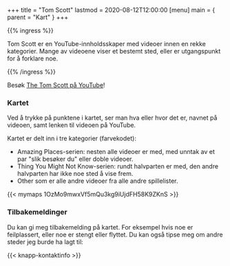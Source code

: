 +++
title = "Tom Scott"
lastmod = 2020-08-12T12:00:00
[menu]
main = { parent = "Kart" }
+++

{{% ingress %}}

Tom Scott er en YouTube-innholdsskaper med videoer innen en rekke kategorier. Mange av 
videoene viser et bestemt sted, eller er utgangspunkt for å forklare noe.

{{% /ingress %}}  

Besøk [The Tom Scott på YouTube](https://youtube.com/TomScottGo)!

### Kartet

Ved å trykke på punktene i kartet, ser man hva eller hvor det er, navnet på videoen, samt 
lenken til videoen på YouTube.

Kartet er delt inn i tre kategorier (farvekodet):

- Amazing Places-serien: nesten alle videoer er med, med unntak av et par "slik besøker du"
  eller doble videoer.
- Thing You Might Not Know-serien: rundt halvparten er med, den andre halvparten har ikke noe
  sted å vise frem.
- Other som er alle andre videoer fra alle andre spillelister.

{{< mymaps 1OzMo9mwxVf5mQu3kg9iUjdFH58K9ZKnS >}}

### Tilbakemeldinger

Du kan gi meg tilbakemelding på kartet. For eksempel hvis noe er feilplassert,
eller noe er stengt eller flyttet. Du kan også tipse meg om andre steder jeg burde ha lagt til:

{{< knapp-kontaktinfo >}}
